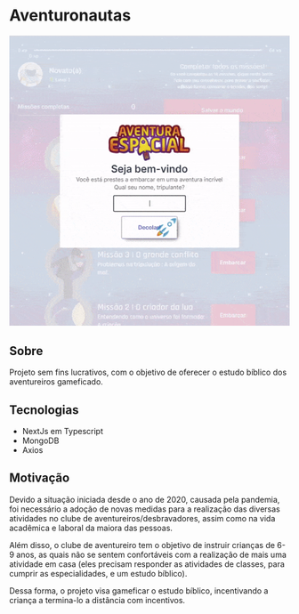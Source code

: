 # Aventuronautas

<p align="center">
  <img alt="ADM" src=".github/main.gif">
</p>

## Sobre

Projeto sem fins lucrativos, com o objetivo de oferecer o estudo bíblico dos aventureiros gameficado.

## Tecnologias

- NextJs em Typescript
- MongoDB
- Axios

## Motivação

Devido a situação iniciada desde o ano de 2020, causada pela pandemia, foi necessário a adoção de novas medidas para a realização das diversas atividades no clube de aventureiros/desbravadores, assim como na vida acadêmica e laboral da maiora das pessoas.

Além disso, o clube de aventureiro tem o objetivo de instruir crianças de 6-9 anos, as quais não se sentem confortáveis com a realização de mais uma atividade em casa (eles precisam responder as atividades de classes, para cumprir as especialidades, e um estudo bíblico).

Dessa forma, o projeto visa gameficar o estudo bíblico, incentivando a criança a termina-lo a distância com incentivos.
